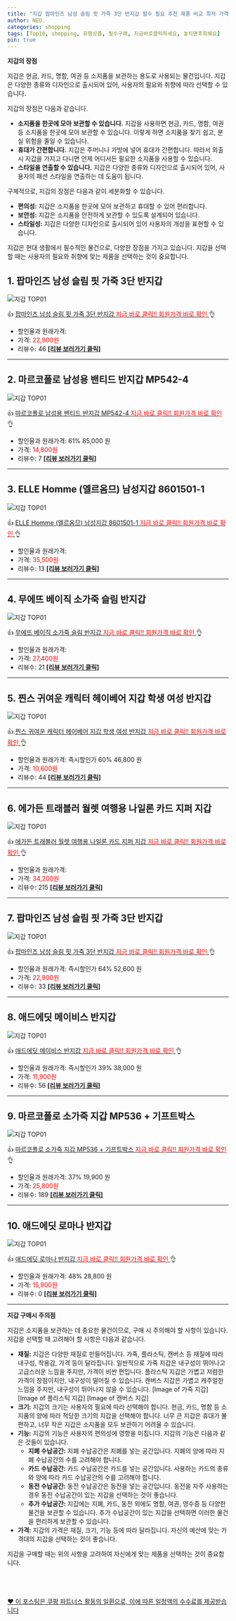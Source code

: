 ```yaml
---
title: "지갑 팝마인즈 남성 슬림 핏 가죽 3단 반지갑 필수 필요 추천 제품 비교 최저 가격 비교 장점 구매 후기 구매평"
author: NEO.
categories: shopping
tags: [Top10, shopping, 유행상품, 필수구매, 지금바로클릭하세요, 놓치면후회해요]
pin: true
---
```

**지갑의 장점**

지갑은 현금, 카드, 명함, 여권 등 소지품을 보관하는 용도로 사용되는 물건입니다. 지갑은 다양한 종류와 디자인으로 출시되어 있어, 사용자의 필요와 취향에 따라 선택할 수 있습니다.

지갑의 장점은 다음과 같습니다.

* **소지품을 한곳에 모아 보관할 수 있습니다.** 지갑을 사용하면 현금, 카드, 명함, 여권 등 소지품을 한곳에 모아 보관할 수 있습니다. 이렇게 하면 소지품을 찾기 쉽고, 분실 위험을 줄일 수 있습니다.
* **휴대가 간편합니다.** 지갑은 주머니나 가방에 넣어 휴대가 간편합니다. 따라서 외출 시 지갑을 가지고 다니면 언제 어디서든 필요한 소지품을 사용할 수 있습니다.
* **스타일을 연출할 수 있습니다.** 지갑은 다양한 종류와 디자인으로 출시되어 있어, 사용자의 패션 스타일을 연출하는 데 도움이 됩니다.

구체적으로, 지갑의 장점은 다음과 같이 세분화할 수 있습니다.

* **편의성:** 지갑은 소지품을 한곳에 모아 보관하고 휴대할 수 있어 편리합니다.
* **보안성:** 지갑은 소지품을 안전하게 보관할 수 있도록 설계되어 있습니다.
* **스타일성:** 지갑은 다양한 디자인으로 출시되어 있어 사용자의 개성을 표현할 수 있습니다.

지갑은 현대 생활에서 필수적인 물건으로, 다양한 장점을 가지고 있습니다. 지갑을 선택할 때는 사용자의 필요와 취향에 맞는 제품을 선택하는 것이 중요합니다.

   

## 1. 팝마인즈 남성 슬림 핏 가죽 3단 반지갑

![지갑 TOP01](https://thumbnail8.coupangcdn.com/thumbnails/remote/490x490ex/image/vendor_inventory/6c67/244175ba078831890be01b14914b49c79b48e8fe85a327224ac3127c7a94.jpg)


👍 [팝마인즈 남성 슬림 핏 가죽 3단 반지갑 <font color=red> 지금 바로 클릭!! 회원가격 바로 확인 </font> ](https://link.coupang.com/re/AFFSDP?lptag=AF3617701&subid=GithubCoopas&pageKey=6761409006&traceid=V0-153&itemId=15846572986&vendorItemId=83289924405) 👌 


- 할인율과 원래가격: 
- 가격: <span style='color:red'>22,900원</span>
- 리뷰수: 46  [**[리뷰 보러가기 클릭]**](https://link.coupang.com/re/AFFSDP?lptag=AF3617701&subid=GithubCoopas&pageKey=6761409006&traceid=V0-153&itemId=15846572986&vendorItemId=83289924405)

---


   

## 2. 마르코폴로 남성용 밴티드 반지갑 MP542-4

![지갑 TOP01](https://thumbnail6.coupangcdn.com/thumbnails/remote/490x490ex/image/retail/images/1281550067693402-c3497546-f2f0-425e-bac3-a3a62d506b54.jpg)


👍 [마르코폴로 남성용 밴티드 반지갑 MP542-4 <font color=red> 지금 바로 클릭!! 회원가격 바로 확인 </font> ](https://link.coupang.com/re/AFFSDP?lptag=AF3617701&subid=GithubCoopas&pageKey=493768&traceid=V0-153&itemId=739439527&vendorItemId=4867144786) 👌 


- 할인율과 원래가격: 61%  85,000   원
- 가격: <span style='color:red'>14,800원</span>
- 리뷰수: 7  [**[리뷰 보러가기 클릭]**](https://link.coupang.com/re/AFFSDP?lptag=AF3617701&subid=GithubCoopas&pageKey=493768&traceid=V0-153&itemId=739439527&vendorItemId=4867144786)

---


   

## 3. ELLE Homme (엘르옴므) 남성지갑 8601501-1

![지갑 TOP01](https://thumbnail8.coupangcdn.com/thumbnails/remote/490x490ex/image/vendor_inventory/5f21/49f643664c3c2d734e048657f81e1dee8d448c50bbc97b35eec8f685509c.jpg)


👍 [ELLE Homme (엘르옴므) 남성지갑 8601501-1 <font color=red> 지금 바로 클릭!! 회원가격 바로 확인 </font> ](https://link.coupang.com/re/AFFSDP?lptag=AF3617701&subid=GithubCoopas&pageKey=7109306517&traceid=V0-153&itemId=17768228399&vendorItemId=85812809181) 👌 


- 할인율과 원래가격: 
- 가격: <span style='color:red'>35,500원</span>
- 리뷰수: 13  [**[리뷰 보러가기 클릭]**](https://link.coupang.com/re/AFFSDP?lptag=AF3617701&subid=GithubCoopas&pageKey=7109306517&traceid=V0-153&itemId=17768228399&vendorItemId=85812809181)

---


   

## 4. 무에뜨 베이직 소가죽 슬림 반지갑

![지갑 TOP01](https://thumbnail6.coupangcdn.com/thumbnails/remote/490x490ex/image/retail/images/2019/09/24/15/1/43135f41-b46d-4a83-9c64-05d789594340.jpg)


👍 [무에뜨 베이직 소가죽 슬림 반지갑 <font color=red> 지금 바로 클릭!! 회원가격 바로 확인 </font> ](https://link.coupang.com/re/AFFSDP?lptag=AF3617701&subid=GithubCoopas&pageKey=77752177&traceid=V0-153&itemId=251367601&vendorItemId=5376130670) 👌 


- 할인율과 원래가격: 
- 가격: <span style='color:red'>27,400원</span>
- 리뷰수: 21  [**[리뷰 보러가기 클릭]**](https://link.coupang.com/re/AFFSDP?lptag=AF3617701&subid=GithubCoopas&pageKey=77752177&traceid=V0-153&itemId=251367601&vendorItemId=5376130670)

---


   

## 5. 찐스 귀여운 캐릭터 헤이베어 지갑 학생 여성 반지갑

![지갑 TOP01](https://thumbnail7.coupangcdn.com/thumbnails/remote/490x490ex/image/vendor_inventory/dc20/b16ad4c0d8af01fd0754fd585a7c890686bc270e68d734b7bd9ea8d8a16e.png)


👍 [찐스 귀여운 캐릭터 헤이베어 지갑 학생 여성 반지갑 <font color=red> 지금 바로 클릭!! 회원가격 바로 확인 </font> ](https://link.coupang.com/re/AFFSDP?lptag=AF3617701&subid=GithubCoopas&pageKey=7118547707&traceid=V0-153&itemId=17817131928&vendorItemId=85187343696) 👌 


- 할인율과 원래가격: 즉시할인가 60%  46,800   원
- 가격: <span style='color:red'>10,600원</span>
- 리뷰수: 44  [**[리뷰 보러가기 클릭]**](https://link.coupang.com/re/AFFSDP?lptag=AF3617701&subid=GithubCoopas&pageKey=7118547707&traceid=V0-153&itemId=17817131928&vendorItemId=85187343696)

---


   

## 6. 에가든 트래블러 월렛 여행용 나일론 카드 지퍼 지갑

![지갑 TOP01](https://thumbnail6.coupangcdn.com/thumbnails/remote/490x490ex/image/rs_quotation_api/grbp6axh/38353b6977da4099972544ea534c9691.jpg)


👍 [에가든 트래블러 월렛 여행용 나일론 카드 지퍼 지갑 <font color=red> 지금 바로 클릭!! 회원가격 바로 확인 </font> ](https://link.coupang.com/re/AFFSDP?lptag=AF3617701&subid=GithubCoopas&pageKey=7415795127&traceid=V0-153&itemId=19225088589&vendorItemId=86341744410) 👌 


- 할인율과 원래가격: 
- 가격: <span style='color:red'>34,200원</span>
- 리뷰수: 215  [**[리뷰 보러가기 클릭]**](https://link.coupang.com/re/AFFSDP?lptag=AF3617701&subid=GithubCoopas&pageKey=7415795127&traceid=V0-153&itemId=19225088589&vendorItemId=86341744410)

---


   

## 7. 팝마인즈 남성 슬림 핏 가죽 3단 반지갑

![지갑 TOP01](https://thumbnail8.coupangcdn.com/thumbnails/remote/490x490ex/image/vendor_inventory/fc9d/4153bf5d9e029868ca4fb9555487d19563c78667c7fa836ff0166b120224.jpg)


👍 [팝마인즈 남성 슬림 핏 가죽 3단 반지갑 <font color=red> 지금 바로 클릭!! 회원가격 바로 확인 </font> ](https://link.coupang.com/re/AFFSDP?lptag=AF3617701&subid=GithubCoopas&pageKey=6761409006&traceid=V0-153&itemId=15846557764&vendorItemId=83289924399) 👌 


- 할인율과 원래가격: 즉시할인가 64%  52,600   원
- 가격: <span style='color:red'>22,900원</span>
- 리뷰수: 33  [**[리뷰 보러가기 클릭]**](https://link.coupang.com/re/AFFSDP?lptag=AF3617701&subid=GithubCoopas&pageKey=6761409006&traceid=V0-153&itemId=15846557764&vendorItemId=83289924399)

---


   

## 8. 애드에딧 메이비스 반지갑

![지갑 TOP01](https://thumbnail7.coupangcdn.com/thumbnails/remote/490x490ex/image/retail/images/3993257142051445-5d607b2f-0335-4c77-bb2f-bc1a6a376cc9.jpg)


👍 [애드에딧 메이비스 반지갑 <font color=red> 지금 바로 클릭!! 회원가격 바로 확인 </font> ](https://link.coupang.com/re/AFFSDP?lptag=AF3617701&subid=GithubCoopas&pageKey=269873677&traceid=V0-153&itemId=847444399&vendorItemId=5390041034) 👌 


- 할인율과 원래가격: 즉시할인가 39%  38,000   원
- 가격: <span style='color:red'>11,900원</span>
- 리뷰수: 56  [**[리뷰 보러가기 클릭]**](https://link.coupang.com/re/AFFSDP?lptag=AF3617701&subid=GithubCoopas&pageKey=269873677&traceid=V0-153&itemId=847444399&vendorItemId=5390041034)

---


   

## 9. 마르코폴로 소가죽 지갑 MP536 + 기프트박스

![지갑 TOP01](https://thumbnail9.coupangcdn.com/thumbnails/remote/490x490ex/image/rs_quotation_api/ejime0ae/d06b3b54f6764165afb406030cf0a1ec.jpg)


👍 [마르코폴로 소가죽 지갑 MP536 + 기프트박스 <font color=red> 지금 바로 클릭!! 회원가격 바로 확인 </font> ](https://link.coupang.com/re/AFFSDP?lptag=AF3617701&subid=GithubCoopas&pageKey=7074680847&traceid=V0-153&itemId=17580534939&vendorItemId=84747142774) 👌 


- 할인율과 원래가격: 37%  19,900   원
- 가격: <span style='color:red'>25,800원</span>
- 리뷰수: 189  [**[리뷰 보러가기 클릭]**](https://link.coupang.com/re/AFFSDP?lptag=AF3617701&subid=GithubCoopas&pageKey=7074680847&traceid=V0-153&itemId=17580534939&vendorItemId=84747142774)

---


   

## 10. 애드에딧 로마나 반지갑

![지갑 TOP01](https://thumbnail6.coupangcdn.com/thumbnails/remote/490x490ex/image/retail/images/914992982618127-b0c318f6-c8ac-4cb6-978f-c36ee3c67317.jpg)


👍 [애드에딧 로마나 반지갑 <font color=red> 지금 바로 클릭!! 회원가격 바로 확인 </font> ](https://link.coupang.com/re/AFFSDP?lptag=AF3617701&subid=GithubCoopas&pageKey=1063892847&traceid=V0-153&itemId=2009798207&vendorItemId=70009657450) 👌 


- 할인율과 원래가격: 48%  28,800   원
- 가격: <span style='color:red'>15,900원</span>
- 리뷰수: 0  [**[리뷰 보러가기 클릭]**](https://link.coupang.com/re/AFFSDP?lptag=AF3617701&subid=GithubCoopas&pageKey=1063892847&traceid=V0-153&itemId=2009798207&vendorItemId=70009657450)

---
**지갑 구매시 주의점**

지갑은 소지품을 보관하는 데 중요한 물건이므로, 구매 시 주의해야 할 사항이 있습니다. 지갑을 선택할 때 고려해야 할 사항은 다음과 같습니다.

* **재질:** 지갑은 다양한 재질로 만들어집니다. 가죽, 플라스틱, 캔버스 등 재질에 따라 내구성, 착용감, 가격 등이 달라집니다. 일반적으로 가죽 지갑은 내구성이 뛰어나고 고급스러운 느낌을 주지만, 가격이 비싼 편입니다. 플라스틱 지갑은 가볍고 저렴한 가격이 장점이지만, 내구성이 떨어질 수 있습니다. 캔버스 지갑은 가볍고 캐주얼한 느낌을 주지만, 내구성이 뛰어나지 않을 수 있습니다.
[Image of 가죽 지갑]
[Image of 플라스틱 지갑]
[Image of 캔버스 지갑]
* **크기:** 지갑의 크기는 사용자의 필요에 따라 선택해야 합니다. 현금, 카드, 명함 등 소지품의 양에 따라 적당한 크기의 지갑을 선택해야 합니다. 너무 큰 지갑은 휴대가 불편하고, 너무 작은 지갑은 소지품을 모두 보관하기 어려울 수 있습니다.
* **기능:** 지갑의 기능은 사용자의 편의성에 영향을 미칩니다. 지갑의 기능은 다음과 같은 것들이 있습니다.
    * **지폐 수납공간:** 지폐 수납공간은 지폐를 넣는 공간입니다. 지폐의 양에 따라 지폐 수납공간의 수를 고려해야 합니다.
    * **카드 수납공간:** 카드 수납공간은 카드를 넣는 공간입니다. 사용하는 카드의 종류와 양에 따라 카드 수납공간의 수를 고려해야 합니다.
    * **동전 수납공간:** 동전 수납공간은 동전을 넣는 공간입니다. 동전을 자주 사용하는 경우 동전 수납공간이 있는 지갑을 선택하는 것이 좋습니다.
    * **추가 수납공간:** 지갑에는 지폐, 카드, 동전 외에도 명함, 여권, 영수증 등 다양한 물건을 보관할 수 있습니다. 추가 수납공간이 있는 지갑을 선택하면 이러한 물건을 편리하게 보관할 수 있습니다.
* **가격:** 지갑의 가격은 재질, 크기, 기능 등에 따라 달라집니다. 자신의 예산에 맞는 가격대의 지갑을 선택하는 것이 좋습니다.

지갑을 구매할 때는 위의 사항을 고려하여 자신에게 맞는 제품을 선택하는 것이 중요합니다.<br><br><br><br><br> [ ❤  이 포스팅은 쿠팡 파트너스 활동의 일환으로, 이에 따른 일정액의 수수료를 제공받습니다](https://link.coupang.com/a/bcEFyh)